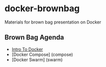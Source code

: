 # docker-brownbag
Materials for brown bag presentation on Docker

## Brown Bag Agenda
* [Intro To Docker](intro)
* [Docker Compose] (compose)
* [Docker Swarm] (swarm)